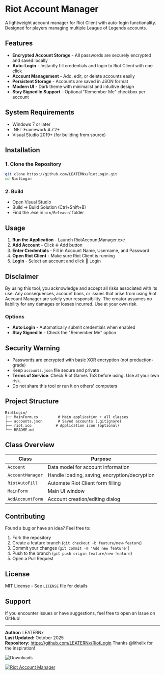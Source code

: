 # Riot Account Manager

A lightweight account manager for Riot Client with auto-login functionality. Designed for players managing multiple League of Legends accounts.

## Features

- **Encrypted Account Storage** - All passwords are securely encrypted and saved locally
- **Auto-Login** - Instantly fill credentials and login to Riot Client with one click
- **Account Management** - Add, edit, or delete accounts easily
- **Persistent Storage** - Accounts are saved in JSON format
- **Modern UI** - Dark theme with minimalist and intuitive design
- **Stay Signed In Support** - Optional "Remember Me" checkbox per account

## System Requirements

- Windows 7 or later
- .NET Framework 4.7.2+
- Visual Studio 2019+ (for building from source)

## Installation

### 1. Clone the Repository
```bash
git clone https://github.com/LEATERNx/RiotLogin.git
cd RiotLogin
```

### 2. Build
- Open Visual Studio
- Build → Build Solution (Ctrl+Shift+B)
- Find the .exe in `bin/Release/` folder

## Usage

1. **Run the Application** - Launch RiotAccountManager.exe
2. **Add Account** - Click ➕ Add button
3. **Enter Credentials** - Fill in Account Name, Username, and Password
4. **Open Riot Client** - Make sure Riot Client is running
5. **Login** - Select an account and click 🚀 Login

## Disclaimer

By using this tool, you acknowledge and accept all risks associated with its use. 
Any consequences, account bans, or issues that arise from using Riot Account Manager 
are solely your responsibility. The creator assumes no liability for any damages or 
losses incurred. Use at your own risk.

### Options
- **Auto Login** - Automatically submit credentials when enabled
- **Stay Signed In** - Check the "Remember Me" option

## Security Warning

- Passwords are encrypted with basic XOR encryption (not production-grade)
- Keep `accounts.json` file secure and private
- **Terms of Service**: Check Riot Games ToS before using. Use at your own risk.
- Do not share this tool or run it on others' computers

## Project Structure

```
RiotLogin/
├── MainForm.cs         # Main application + all classes
├── accounts.json       # Saved accounts (.gitignore)
├── riot.ico           # Application icon (optional)
└── README.md
```

## Class Overview

| Class | Purpose |
|-------|---------|
| `Account` | Data model for account information |
| `AccountManager` | Handle loading, saving, encryption/decryption |
| `RiotAutoFill` | Automate Riot Client form filling |
| `MainForm` | Main UI window |
| `AddAccountForm` | Account creation/editing dialog |

## Contributing

Found a bug or have an idea? Feel free to:
1. Fork the repository
2. Create a feature branch (`git checkout -b feature/new-feature`)
3. Commit your changes (`git commit -m 'Add new feature'`)
4. Push to the branch (`git push origin feature/new-feature`)
5. Open a Pull Request

## License

MIT License - See `LICENSE` file for details

## Support

If you encounter issues or have suggestions, feel free to open an Issue on GitHub!

---

**Author:** LEATERNx  
**Last Updated:** October 2025  
**Repository:** https://github.com/LEATERNx/RiotLogin
Thanks @lithellx for the inspiration!


![Downloads](https://img.shields.io/github/DOWNLOADS/LEATERNx/RiotLogin/total)


[![Riot Account Manager](https://img.youtube.com/vi/24KIKuA-GGE/hqdefault.jpg)](https://www.youtube.com/watch?v=24KIKuA-GGE)
